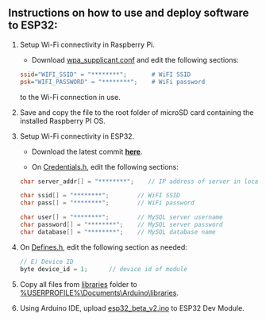 ## Instructions on how to use and deploy software to ESP32:

1. Setup Wi-Fi connectivity in Raspberry Pi.

   - Download [wpa_supplicant.conf](https://github.com/johannesunana/IoT-Aircon-Alarm-System/blob/main/wpa_supplicant.conf) and edit the following sections:
   ```ini
   ssid="WIFI_SSID" = "********";		# WiFI SSID
   psk="WIFI_PASSWORD" = "********";	# WiFi password
   ```
   to the Wi-Fi connection in use.
   
2. Save and copy the file to the root folder of microSD card containing the installed Raspberry PI OS.

3. Setup Wi-Fi connectivity in ESP32.

   - Download the latest commit **[here](https://github.com/johannesunana/IoT-Aircon-Alarm-System/archive/master.zip)**.

   - On <u>Credentials.h</u>, edit the following sections:

    ```c
    char server_addr[] = "********";	// IP address of server in local network
    ```
   ```c
   char ssid[] = "********";		// WiFI SSID
   char pass[] = "********";		// WiFi password
   
   char user[] = "********";		// MySQL server username
   char password[] = "********";	// MySQL server password
   char database[] = "********";	// MySQL database name
   ```

4. On <u>Defines.h</u>, edit the following section as needed:

   ```c
   // E) Device ID
   byte device_id = 1;		// device id of module
   ```

5. Copy all files from <u>libraries</u> folder to <u>%USERPROFILE%\Documents\Arduino\libraries</u>.

6. Using Arduino IDE, upload <u>esp32_beta_v2.ino</u> to ESP32 Dev Module.